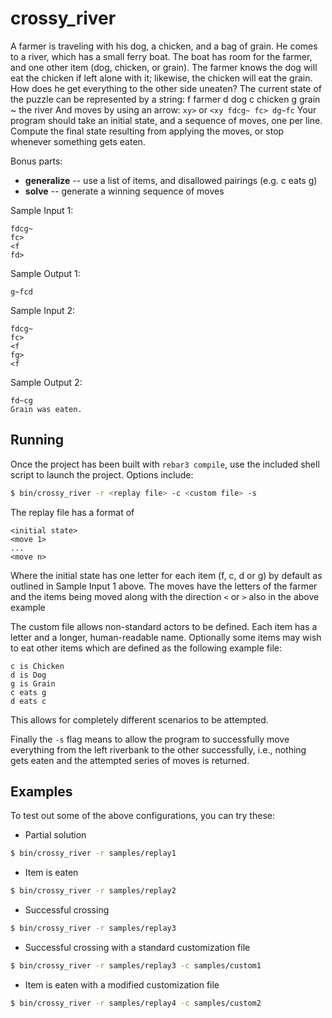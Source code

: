 crossy_river
============

A farmer is traveling with his dog, a chicken, and a bag of grain. He comes to a river,
which has a small ferry boat. The boat has room for the farmer, and one other item
(dog, chicken, or grain). The farmer knows the dog will eat the chicken if left alone
with it; likewise, the chicken will eat the grain. How does he get everything to the other
side uneaten? The current state of the puzzle can be represented by a string:
f farmer d dog c chicken g grain ~ the river And moves by using an arrow:
`xy>` or `<xy fdcg~ fc> dg~fc`
Your program should take an initial state, and a sequence of moves, one per line.
Compute the final state resulting from applying the moves, or stop whenever something gets eaten.
 
Bonus parts:
- **generalize** -- use a list of items, and disallowed pairings (e.g. c eats g)
- **solve** -- generate a winning sequence of moves
 
Sample Input 1:
```
fdcg~
fc>
<f
fd>
```
Sample Output 1:
```
g~fcd
```
Sample Input 2:
```
fdcg~
fc>
<f
fg>
<f
```
Sample Output 2:
```
fd~cg
Grain was eaten.
```

Running
-------
Once the project has been built with `rebar3 compile`, use the included shell
script to launch the project.  Options include:

```bash
$ bin/crossy_river -r <replay file> -c <custom file> -s
```

The replay file has a format of
```
<initial state>
<move 1>
...
<move n>
``` 
Where the initial state has one letter for each item (f, c, d or g) by default as
outlined in Sample Input 1 above.  The moves have the letters of the farmer and
the items being moved along with the direction `<` or `>` also in the above
example

The custom file allows non-standard actors to be defined.  Each item has a letter
and a longer, human-readable name.  Optionally some items may wish to eat other
items which are defined as the following example file:
```
c is Chicken
d is Dog
g is Grain
c eats g
d eats c
```
This allows for completely different scenarios to be attempted.

Finally the `-s` flag means to allow the program to successfully move everything
from the left riverbank to the other successfully, i.e., nothing gets eaten and
the attempted series of moves is returned.

Examples
-------
To test out some of the above configurations, you can try these:
- Partial solution
```bash
$ bin/crossy_river -r samples/replay1
```
- Item is eaten
```bash
$ bin/crossy_river -r samples/replay2
```
- Successful crossing
```bash
$ bin/crossy_river -r samples/replay3
```
- Successful crossing with a standard customization file
```bash
$ bin/crossy_river -r samples/replay3 -c samples/custom1
```
- Item is eaten with a modified customization file
```bash
$ bin/crossy_river -r samples/replay4 -c samples/custom2
```